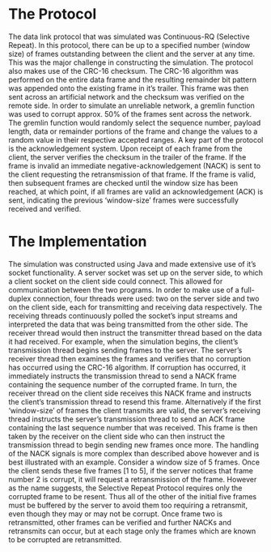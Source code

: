 # The Protocol
The data link protocol that was simulated was Continuous-RQ (Selective Repeat). In this protocol, there can be up to a specified number (window size) of frames outstanding between the client and the server at any time. This was the major challenge in constructing the simulation. The protocol also makes use of the CRC-16 checksum. The CRC-16 algorithm was performed on the entire data frame and the resulting remainder bit pattern was appended onto the existing frame in it’s trailer. This frame was then sent across an artificial network and the checksum was verified on the remote side. In order to simulate an unreliable network, a gremlin function was used to corrupt approx. 50% of the frames sent across the network. The gremlin function would randomly select the sequence number, payload length, data or remainder portions of the frame and change the values to a random value in their respective accepted ranges. A key part of the protocol is the acknowledgement system. Upon receipt of each frame from the client, the server verifies the checksum in the trailer of the frame. If the frame is invalid an immediate negative-acknowledgement (NACK) is sent to the client requesting the retransmission of that frame. If the frame is valid, then subsequent frames are checked until the window size has been reached, at which point, if all frames are valid an acknowledgement (ACK) is sent, indicating the previous ‘window-size’ frames were successfully received and verified. 
# The Implementation
The simulation was constructed using Java and made extensive use of it’s socket functionality. A server socket was set up on the server side, to which a client socket on the client side could connect. This allowed for communication between the two programs. In order to make use of a full-duplex connection, four threads were used: two on the server side and two on the client side, each for transmitting and receiving data respectively. The receiving threads continuously polled the socket’s input streams and interpreted the data that was being transmitted from the other side. The receiver thread would then instruct the transmitter thread based on the data it had received. For example, when the simulation begins, the client’s transmission thread begins sending frames to the server. The server’s receiver thread then examines the frames and verifies that no corruption has occurred using the CRC-16 algorithm. If corruption has occurred, it immediately instructs the transmission thread to send a NACK frame containing the sequence number of the corrupted frame. In turn, the receiver thread on the client side receives this NACK frame and instructs the client’s transmission thread to resend this frame. Alternatively if the first ‘window-size’ of frames the client transmits are valid, the server’s receiving thread instructs the server’s transmission thread to send an ACK frame containing the last sequence number that was received. This frame is then taken by the receiver on the client side who can then instruct the transmission thread to begin sending new frames once more. 
The handling of the NACK signals is more complex than described above however and is best illustrated with an example. Consider a window size of 5 frames. Once the client sends these five frames [1 to 5], if the server notices that frame number 2 is corrupt, it will request a retransmission of the frame. However as the name suggests, the Selective Repeat Protocol requires only the corrupted frame to be resent. Thus all of the other of the initial five frames must be buffered by the server to avoid them too requiring a retransmit, even though they may or may not be corrupt. Once frame two is retransmitted, other frames can be verified and further NACKs and retransmits can occur, but at each stage only the frames which are known to be corrupted are retransmitted. 
 
